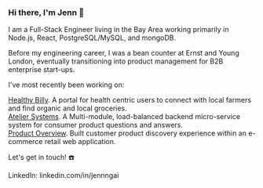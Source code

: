 ### Hi there, I'm Jenn 👋

I am a Full-Stack Engineer living in the Bay Area working primarily in Node.js, React, PostgreSQL/MySQL, and mongoDB. 

Before my engineering career, I was a bean counter at Ernst and Young London, eventually transitioning into product management for B2B enterprise start-ups.

I've most recently been working on:

[Healthy Billy](https://github.com/HealthyBilly/BillyHealthy). A portal for health centric users to connect with local farmers and find organic and local groceries.<br />
[Atelier Systems](https://github.com/Magnificent-Malasada/QuestionsAndAnswers). A Multi-module, load-balanced backend micro-service system for consumer product questions and answers.<br />
[Product Overview](https://github.com/KindredKoalas/frontendcapstone). Built customer product discovery experience within an e-commerce retail web application.

Let's get in touch! ☎️

LinkedIn: linkedin.com/in/jennngai
